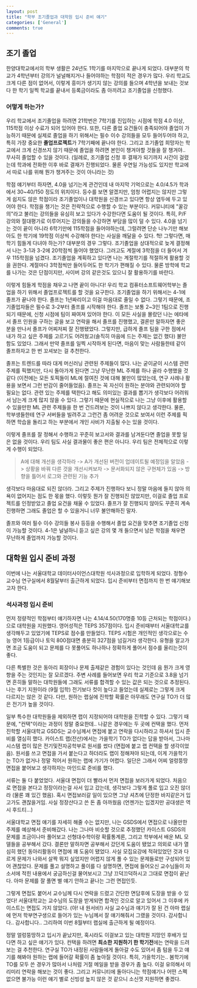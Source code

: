 ```yaml
---
layout: post
title: "학부 조기졸업과 대학원 입시 준비 얘기"
categories: ['General']
comments: true
---
```

<script type="text/javascript" 
src="https://cdn.mathjax.org/mathjax/latest/MathJax.js?config=TeX-AMS_HTML">
</script>

## 조기 졸업

한양대학교에서의 학부 생활은 24년도 1학기를 마지막으로 끝나게 되었다. 대부분의 학교가 4학년부터 강의가 널널해지거나 들어야하는 학점이 적은 경우가 많다. 우리 학교도 크게 다른 점이 없어서, 이렇게 흥미가 생기지 않는 강의를 들으며 4학년을 보내는 것보다 한 학기 일찍 학교를 끝내서 등록금이라도 좀 아끼려고 조기졸업을 신청했다.

### 어떻게 하는가?

우리 학교에서 조기졸업을 하려면 21학번은 7학기를 진입하는 시점에 학점 4.0 이상, 115학점 이상 수료가 되어 있어야 한다. 또한, 다른 졸업 요건들이 충족되어야 졸업이 가능하기 때문에 실제로 졸업을 하기 위해서는 필수 이수 강의들을 모두 들어두어야 하고, 특히 가장 중요한 **졸업프로젝트**가 7학기째에 끝나야 한다. 그리고 조기졸업 희망자는 학교에서 크게 신경쓰지 않기 때문에 졸업을 하려면 본인이 챙겨야할 것들을 잘 챙겨야.. 무사히 졸업할 수 있을 것이다. (일례로, 조기졸업 신청 후 결재가 되기까지 시간이 걸렸는데 학과에 전화한 이후 바로 결재가 진행되었다. 물론 우연일 가능성도 있지만 학교에서 따로 나를 위해 뭔가 챙겨주는 것이 아니라는 것)

학점 얘기부터 하자면, 4.0을 넘기는게 관건인데 내 마지막 기억으로는 4.0/4.5가 학과에서 30~40/150 정도의 위치이다. 등수를 보면 알겠지만, 엄청 어렵지는 않지만 그렇게 쉽지도 않은 학점이라 조기졸업이나 대학원을 신경쓰고 있다면 항상 염두에 두고 있어야 한다. 학점을 챙기는 것은 전략적으로 수행할 수 있는 부분이다. 커뮤니티에 "꿀강의"라고 불리는 강의들을 유심히 보고 있다가 수강한다면 도움이 될 것이다. 특히, P/F 강의와 절대평가로 이루어지는 강의들을 수강하면 부담을 많이 덜 수 있다. 4.0을 넘기는 것이 끝이 아니라 6학기만에 115학점을 들어야하는데, 그럴려면 단순 나누기만 해보아도 한 학기에 19학점 이상씩 수강해야 한다는 사실을 깨달을 수 있다. 헉! 그렇다면, 매 학기 힘들게 다녀야 하는가? 대부분의 경우 그렇다. 조기졸업을 상대적으로 늦게 결정해서 나는 3-1과 3-2에 20학점씩 들어야 했었다. 그러고도 계절에 3학점을 더 들어서 겨우 115학점을 넘겼다. 조기졸업을 계획하고 있다면 나는 계절학기를 적절하게 활용할 것을 권한다. 계절마다 3학점씩만 들어두어도 한 학기가 편해질 수 있다. 물론 방학에 학교를 나가는 것은 단점이지만, 사이버 강의 같은것도 있으니 잘 활용하기를 바란다.

이렇게 힘들게 학점을 채우고 나면 끝이 아니다! 우리 학교 컴퓨터소프트웨어학부는 졸업을 하기 위해서 졸업프로젝트를 할 것을 요구한다. 조기졸업을 하기 위해서는 4-1에 졸프가 끝나야 한다. 졸프는 1년짜리이고 이걸 마음대로 줄일 수 없다. 그렇기 때문에, 조기졸업자들은 필수로 3-2부터 졸프를 시작해야 한다. 졸프는 보통 2~3인 1팀으로 진행되기 때문에, 신청 시점에 팀이 짜여져 있어야 한다. 이 모든 사실을 몰랐던 나는 에타에서 졸프 인원을 구하는 글을 보고 연락을 해서 졸프를 진행했고, 결론만 말하자면 좋은 분을 만나서 졸프가 어찌저찌 잘 진행됐었다. 그렇지만, 급하게 졸프 팀을 구한 점에서 내가 하고 싶은 주제를 고르기도 어려웠고(솔직히 마음에 드는 주제는 없긴 했다) 불안함도 있었다. 그래서 만약 졸프를 일찍 시작하게 된다면, 마음이 맞는 사람들한테 같이 졸프하자고 한 번 꼬셔보는 걸 추천한다.

졸프는 트렌드를 따라 대게 머신러닝 관련된 주제들이 많다. 나는 굳이굳이 시스템 관련 주제를 픽했지만, 다시 돌아가게 된다면 그냥 무난한 ML 주제를 하나 골라 수행했을 것 같다 (이전에는 모든 토픽들이 ML에 절여진 것에 대해 불만이 많았는데, 연구 사례나 활용을 보면서 그런 반감이 줄어들었음). 졸프는 꼭 자신이 원하는 분야와 관련되어야 할 필요는 없다. 관련 있는 주제를 택한다고 해도 의미있는 결과를 뽑기가 생각보다 어려워서 남는게 크게 많지 않을 수 있다. 그렇기 때문에 현실적으로 나는 그냥 이후에 활용할 수 있을만한 ML 관련 주제들을 한 번 건드려보는 것이 나쁘지 않다고 생각한다. 물론, 학부생들한테 연구 서버들을 빌려주고 그런건 좀 어려운 것으로 보여서 이런 주제를 픽하면 학습을 돌리고 하는 부분에서 개인 사비가 지출될 수는 있을 것이다. 

이렇게 졸프를 잘 정해서 수행하고 꾸준히 보고서와 결과를 남겨둔다면 졸업을 못할 일은 없을 것이다. 우리 팀도 사실 결과물이 좋은 편은 아니다. 우리 팀은 전체적으로 이렇게 수행이 되었다.

> A에 대해 개선을 생각하라 -> A가 개선된 버전이 업데이트될 예정임을 알았음 -> 상황을 바꿔 다른 것을 개선시켜보자 -> 문서화되지 않은 구현체가 있음 -> 방향을 틀어서 로그와 관련된 기능 추가

생각보다 마음대로 되진 않더라. 그리고 주제가 진행하다 보니 정말 마음에 들지 않아 의욕이 없어지는 점도 한 몫을 했다. 이렇듯 뭔가 잘 진행되진 않았지만, 이걸로 졸업 프로젝트를 인정받았고 졸업 요건을 채울 수 있었다. 졸프가 잘 진행되지 않아도 꾸준히 계속 진행하면 그래도 졸업은 할 수 있을거니 너무 불안해하진 말자.

졸프와 여러 필수 이수 강의들 봉사 등등을 수행해서 졸업 요건을 맞추면 조기졸업 신청이 가능할 것이다. 4-1은 널널하니 듣고 싶은 강의 몇 개 들으면서 남은 학점을 채우면 무난하게 졸업까지 가능할 것이다. 

## 대학원 입시 준비 과정

이번에 나는 서울대학교 데이터사이언스대학원 석사과정으로 입학하게 되었다. 정형수 교수님 연구실에서 8월달부터 출근하게 되었다. 입시 준비부터 면접까지 한 번 얘기해보고자 한다.

### 석사과정 입시 준비

먼저 정량적인 학점부터 얘기하자면 나는 4.14/4.50(170명중 10등 근처되는 학점이다.)으로 대학원을 지원했다. 영어성적은 TEPS 357점이다. 입시 준비때부터 서울대학교를 생각해두고 있었기에 TEPS로 점수를 만들었다. TEPS 시험은 개인적인 생각으로는 수능 영어 1등급이나 토익 800점대면 충분히 327점을 넘길거라 생각한다. 유형을 알고가면 조금 도움이 되고 문제를 다 못풀어도 하나하나 정확하게 풀어서 점수를 올리는것이 좋다.

다른 특별한 것은 동아리 회장이나 문제 출제같은 경험이 있다는 것인데 음 뭔가 크게 영향을 주는 것인지는 잘 모르겠다. 주변 사례를 들어보면 우리 학교 기준으로 3.8을 넘기면 흔히들 말하는 대학원들에 그래도 서류를 합격할 수 있는 값은 되는 것으로 추정된다. 나는 후기 지원이라 (9월 입학) 전기보다 컷이 높다고 들었는데 실제로는 그렇게 크게 다르지는 않은 것 같다. 다만, 원하는 랩실에 진학할 확률은 아무래도 연구실 TO가 더 많은 전기가 높을 것이다.

일부 특수한 대학원들을 제외하면 랩이 지정되어야 대학원을 진학할 수 있다. 그렇기 때문에, "컨택"이라는 과정이 정말 중요한데.. 나같은 경우에는 두 곳에 컨택을 했다. 먼저 진학할 서울대학교 GSDS는 교수님께서 면접에 붙고 연락을 다시하라고 하셔서 입시 준비를 열심히 했다. 카이스트 랩(전산)에서는 가을학기 TO가 없다는 답을 받아서, 그나마 시스템 랩이 많은 전기및전자공학부로 원서를 썼다 (면접에 붙고 랩 컨택을 할 생각이었음). 원서를 쓰고 면접을 가서 붙는다고 하더라도 랩이 정해져야 되는데, 이게 가을학기는 TO가 없거나 정말 적어서 원하는 랩에 가기가 어렵다. 일단은 그래서 어찌 얼렁뚱땅 면접을 붙어보고 생각하자는 마인드로 준비를 했다.

서류는 둘 다 붙었었다. 서울대 면접이 더 빨라서 먼저 면접을 보러가게 되었다. 처음으로 면접을 본다고 정장이라는걸 사서 입고 갔는데, 생각보다 그렇게 풀로 입고 오진 않더라 (물론 꽤 있긴 했음). 혹시 면접보러갈 일이 있으면 그냥 셔츠에 단정한 바지같은거 입고가도 괜찮을거임. 사실 정장산다고 쓴 돈 좀 아까웠음 (언젠가는 입겠지만 공대생은 역시 후드티...)

서울대학교 면접 얘기를 자세히 해줄 수는 없지만, 나는 GSDS에서 면접으로 나올만한 주제를 예상해서 준비해갔다. 나는 그나마 비슷할 것으로 추정했던 카이스트 GSDS의 문제를 조금이나마 풀어보고 선형대수학이랑 확률통계론, 그리고 학부에서 배운 ML 모델들을 공부해서 갔다. 결론만 말하자면 공부해서 갔던게 도움이 됐었고 의외로 내가 열심히 했던 동아리활동이 면접에 꽤 도움이 됐었다. 사실 모집요강에 적혀있었던 것과 다르게 문제가 나와서 살짝 뭐지 싶었지만 어렵지 않게 풀 수 있는 문제들로만 구성되어 있어 괜찮았다. 문제를 풀고 설명하고 풀이를 다 설명하면, 면접에 들어오신 교수님들이 자소서에 적힌 내용에서 궁금하신걸 물어보시고 그냥 끄덕끄덕하시고 그대로 면접이 끝난다. 아마 문제를 잘 풀면 별 얘기 안하고 끝나는 그런 면접인듯.

그렇게 면접도 붙어서 교수님께 다시 연락을 드렸고 간단한 면담후에 도장을 받을 수 있었다! 서울대학교는 교수님의 도장을 받게되면 합격인 것으로 알고 있어서 그 이후에 카이스트는 면접도 가지 않았다. (아! 내 원서비!) 사실 교수님과 얘기가 잘 된 건 아마 랩실에 먼저 학부연구생으로 들어가 있는 누님께서 잘 얘기해줘서 그랬을 것이다. 감사합니다.. 감사합니다.. 그리하여 이번 8월부터 랩실에 출근하게 될 예정이다.

정말 얼렁뚱땅하고 입시가 끝났지만, 혹시라도 이걸보고 있는 대학원 지망인 후배가 있다면 하고 싶은 얘기가 있다. 컨택을 하려면 **최소한 지원하기 한 학기전**에는 연락을 드려보는 걸 추천한다. 연구실 TO가 내정된 사람들에게 돌아갈 수도 있어서 좀 텀을 두고 얘기를 해봐야 원하는 랩에 들어갈 확률이 좀 높아질 것이다. 특히, 가을학기는.. 봄학기에 TO를 모두 쓴 경우가 많아서 나처럼 거절 메일을 받을 경우가 좀 높다. 이걸 유의해서 미리미리 연락을 해보는 것이 좋다. 그리고 커뮤니티에 돌아다니는 학점얘기나 어떤 스펙 없으면 불가능 이런 얘기 별로 신빙성 높지 않은 것 같으니 소신껏 지원하면 좋겠다.
